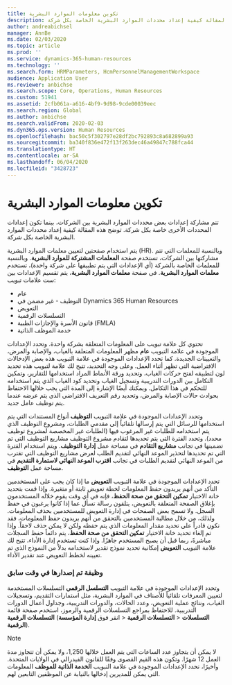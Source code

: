 ```yaml
---
title: تكوين معلومات الموارد البشرية
description: تتم مشاركة إعدادات بعض محددات الموارد البشرية بين الشركات، بينما تكون إعدادات المحددات الأخرى خاصة بكل شركة. توضح هذه المقالة كيفية إعداد محددات الموارد البشرية الخاصة بكل شركة.
author: andreabichsel
manager: AnnBe
ms.date: 02/03/2020
ms.topic: article
ms.prod: ''
ms.service: dynamics-365-human-resources
ms.technology: ''
ms.search.form: HRMParameters, HcmPersonnelManagementWorkspace
audience: Application User
ms.reviewer: anbichse
ms.search.scope: Core, Operations, Human Resources
ms.custom: 51941
ms.assetid: 2cfb061a-a616-4bf9-9d98-9cde00039eec
ms.search.region: Global
ms.author: anbichse
ms.search.validFrom: 2020-02-03
ms.dyn365.ops.version: Human Resources
ms.openlocfilehash: bac50c5f302797e28df2bc792893c8a682899a93
ms.sourcegitcommit: ba340f836e472f13f263dec46a49847c788fca44
ms.translationtype: HT
ms.contentlocale: ar-SA
ms.lasthandoff: 06/04/2020
ms.locfileid: "3428723"
---
```

# <a name="configure-human-resources-parameters"></a>تكوين معلومات الموارد البشرية

تتم مشاركة إعدادات بعض محددات الموارد البشرية بين الشركات، بينما تكون إعدادات المحددات الأخرى خاصة بكل شركة. توضح هذه المقالة كيفية إعداد محددات الموارد البشرية الخاصة بكل شركة.

يتم استخدام صفحتين لتعيين معلمات الموارد البشرية (HR). وبالنسبة للمعلمات التي تتم مشاركتها بين الشركات، تستخدم صفحة **المعلمات المشتركة للموارد البشرية**. وبالنسبة للمعلمات الخاصة بالشركة (أي الإعدادات التي يتم تطبيقها على شركة واحدة)، تستخدم **معلمات الموارد البشرية**. في صفحة **معلمات الموارد البشرية**، يتم تقسيم الإعدادات بين ست علامات تبويب:

-   عام
-   التوظيف - غير مضمن في Dynamics 365 Human Resources
-   التعويض
-   التسلسلات الرقمية
-   قانون الأسرة والإجازات الطبية (FMLA)
-   خدمة الموظف الذاتية

تحتوي كل علامة تبويب على المعلومات المتعلقة بشركة واحدة. وتحدد الإعدادات الموجودة في علامة التبويب **عام** مظهر المعلومات المتعلقة بالغياب، والإصابة والمرض، والتعيينات الجديدة. كما تحدد الإعدادات الموجودة في علامة التبويب هذه بعض الإدخالات الافتراضية التي تظهر أثناء العمل. وعلى وجه التحديد، تتيح لك علامة لتبويب هذه تحديد لون لتطبيقه لفتح حركات الغياب، وتحديد ورقة الأنماط المراد استخدامها للتقارير، وتمكين التكامل بين الدورات التدريبية وتسجيل الغياب وتحديد كود الغياب الذي يتم استخدامه للتحكم في هذا التكامل. ويمكنك أيضًا الإشارة إلى المدة التي يجب خلالها الاحتفاظ بحوادث حالات الإصابة والمرض، وتحديد رقم التعريف الافتراضي الذي يتم عرضه عندما يتم توظيف عامل جديد. 

وتحدد الإعدادات الموجودة في علامة التبويب **التوظيف** أنواع المستندات التي يتم استخدامها للرسائل التي يتم إرسالها تلقائياً إلى مقدمي الطلبات، ومشروع التوظيف الذي يتم استخدامه للطلبات غير المرغوب فيها (الطلبات غير المخصصة لمشروع توظيف محدد). وتحدد الفترة التي يتم تحديدها لتقادم مشروع التوظيف مشاريع التوظيف التي تم تضمينها في تجانب **مشاريع التقادم** في مساحة عمل **إدارة التوظيف**. ويتم استخدام الفترة التي تم تحديدها لتحذير الموعد النهائي لتقديم الطلب لعرض مشاريع التوظيف التي تقترب من الموعد النهائي لتقديم الطلبات في تجانب **اقترب الموعد النهائي لاستمارة التقديم‬** في مساحة عمل **التوظيف**. 

تحدد الإعدادات الموجودة في علامة التبويب **التعويض** ما إذا كان يجب على المستخدمين التأكد من أنهم يريدون حفظ المعلومات لخطة تعويض ثابتة أو متغيرة. وإذا قمت بتحديد خانة الاختيار **تمكين التحقق من صحة الحفظ**، فإنه في أي وقت يقوم خلاله المستخدمون بإغلاق الصفحة المتعلقة بالتعويض، يتلقون رسالة تسأل عما إذا كانوا يرغبون في حفظ السجل. ولا تسمح بعض الصفحات في إدارة التعويض للمستخدمين بحذف المعلومات.‬ ولذلك، من خلال مطالبة المستخدمين بالتحقق من أنهم يريدون حفظ المعلومات، فقد تكون قادراً على تحديد مقدار المعلومات الذي يتم حفظه ولكن لا يمكن حذف لاحقاً. وإذا تم إلغاء تحديد خانة الاختيار **تمكين التحقق من صحة الحفظ**، يتم دائماً حفظ السجلات مباشرةً، ربما قبل أن يصبح المستخدم جاهزًا. وإذا كنت تستخدم إدارة الأداء، تتيح لك علامة التبويب **التعويض** إمكانية تحديد نموذج تقدير لاستخدامه بدلاً من النموذج الذي تم تعيينه لخطط التعويض عند تقدير الأداء. 

### <a name="previously-released-functionality"></a>وظيفة تم إصدارها في وقت سابق

وتحدد الإعدادات الموجودة في علامة التبويب **التسلسل الرقمي** التسلسلات المستخدمة لتعيين المعرفات تلقائياً للأصناف في الموارد البشرية، مثل استمارات التقديم، وتسجيلات الغياب، ونتائج عملية التعويض، وعدد الحالات، والدورات التدريبية، وجداول أعمال الدورات التدريبية. للاحتفاظ بمراجع التسلسلات الرقمية والرموز، استخدم صفحة قائمة **التسلسلات الرقمية** (انقر فوق **إدارة المؤسسة** &gt; **‎التسلسلات الرقمية** &gt; **‎التسلسلات الرقمية**).

> [!NOTE]
> لا يمكن أن يتجاوز عدد الساعات التي يتم العمل خلالها 1,250، ولا يمكن أن تتجاوز مدة العمل 12 شهرًا. وتكون هذه القيم القصوى وفقًا للقانون الفيدرالي في الولايات المتحدة. وأخيرًا، تحدد الإعدادات الموجودة في علامة التبويب **الخدمة الذاتية للموظف** المعلومات التي يمكن للمديرين إدخالها بالنيابة عن الموظفين التابعين لهم.
